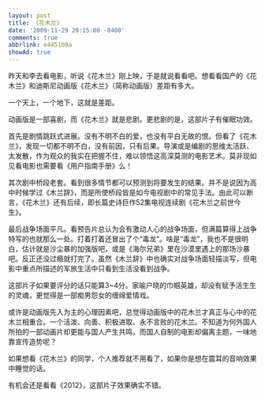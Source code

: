 ```yaml
---
layout: post
title: 《花木兰》
date: '2009-11-29 20:15:00 -0400'
comments: true
abbrlink: e4451b9a
showAd: true
---
```

昨天和李去看电影，听说《花木兰》刚上映，于是就说看看吧。想看看国产的《花木兰》和迪斯尼动画版《花木兰》（简称动画版）差距有多大。

一个天上，一个地下，这就是差距。

动画版是一部喜剧，而《花木兰》就是悲剧。更悲剧的是，这部片子有催眠功效。



首先是剧情跳跃式进展。没有不明不白的爱，也没有平白无故的恨。但看了《花木兰》，发现一切都不明不白，没有前因，只有后果。导演或是编剧的思维太活跃、太发散，作为观众的我实在把握不住，难以领悟这高深莫测的电影艺术。莫非现如见看电影也需要看《用户指南手册》么！

其次剧中桥段老套。看到很多情节都可以预测到将要发生的结果。并不是说因为高中时候学过《木兰辞》，而是所使桥段皆是如今电视剧中的常见手法。由此可以断言，《花木兰》还有后续，即长篇史诗巨作52集电视连续剧《花木兰之前世今生》。

最后战争场面平凡。看预告片总认为会有激动人心的战争场面，但满篇算得上战争特写的也就那么一处。打着打着还冒出了个“毒龙”。啥是“毒龙”，我也不是很明白，估计就是沙尘暴的加强版吧，或是《海尔兄弟》里在沙漠里遇上的那场沙暴吧。反正还没过瘾就打完了。虽然《木兰辞》中也确实对战争场面轻描淡写，但电影中重点所描述的军旅生活中只看到生活没看到战争。

这部片子如果要评分的话只能算3~4分。家喻户晓的巾帼英雄，却没有赋予活生生的灵魂，更觉得是一部痴男怨女的缠绵爱情戏。

或许是动画版先入为主的心理因素吧，总觉得动画版中的花木兰才真正与心中的花木兰相重合。一个活泼、向善、积极进取、永不言败的花木兰。不知道为何外国人所拍的一部动画片却更能与国人产生共鸣，而国人自制的电影却偏离主题，一味地靠宣传造势呢？

如果想看《花木兰》的同学，个人推荐就不用看了，如果你是想在震耳的音响效果中睡觉的话。

有机会还是看看《2012》，这部片子效果确实不错。
